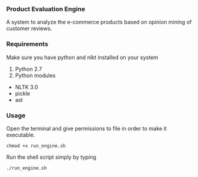 ### Product Evaluation Engine

A system to analyze the e-commerce products based on opinion mining of customer reviews.

### Requirements

Make sure you have python and nlkt installed on your system

1. Python 2.7
2. Python modules
  * NLTK 3.0
  * pickle
  * ast

### Usage

Open the terminal and give permissions to file in order to make it executable.

```
chmod +x run_engine.sh
```

Run the shell script simply by typing

```
./run_engine.sh
```
